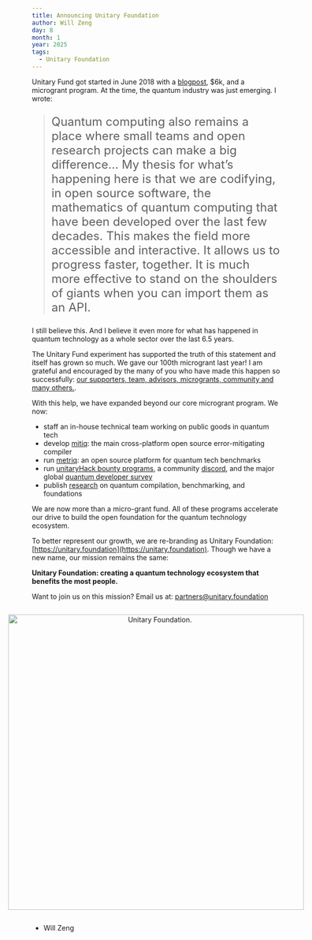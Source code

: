 ```yaml
---
title: Announcing Unitary Foundation
author: Will Zeng
day: 8
month: 1
year: 2025
tags:
  - Unitary Foundation
---
```


Unitary Fund got started in June 2018 with a [blogpost](https://medium.com/@wjzeng/the-unitary-fund-get-2-000-for-your-open-source-quantum-computing-project-d4b4c76ba177), $6k, and a microgrant program. At the time, the quantum industry was just emerging. I wrote:

> <p style="font-size: 24px;">Quantum computing also remains a place where small teams and open research projects can make a big difference… My thesis for what’s happening here is that we are codifying, in open source software, the mathematics of quantum computing that have been developed over the last few decades. This makes the field more accessible and interactive. It allows us to progress faster, together. It is much more effective to stand on the shoulders of giants when you can import them as an API.</p>

I still believe this. And I believe it even more for what has happened in quantum technology as a whole sector over the last 6.5 years.

The Unitary Fund experiment has supported the truth of this statement and itself has grown so much. We gave our 100th microgrant last year! I am grateful and encouraged by the many of you who have made this happen so successfully: [our supporters, team, advisors, microgrants, community and many others.](https://unitary.foundation).

With this help, we have expanded beyond our core microgrant program. We now:
- staff an in-house technical team working on public goods in quantum tech
- develop [mitiq](https://unitary.fund/posts/2024_mitiq_impact/): the main cross-platform open source error-mitigating compiler
- run [metriq](https://metriq.info/): an open source platform for quantum tech benchmarks
- run [unitaryHack bounty programs](https://unitaryhack.dev/), a community [discord](https://discord.com/invite/2aHChkWPS2), and the major global [quantum developer survey](https://unitaryfund.github.io/survey-2024/)
- publish [research](https://unitary.fund/research/publications/) on quantum compilation, benchmarking, and foundations

We are now more than a micro-grant fund. All of these programs accelerate our drive to build the open foundation for the quantum technology ecosystem. 

To better represent our growth, we are re-branding as Unitary Foundation: [https://unitary.foundation](https://unitary.foundation). Though we have a new name, our mission remains the same:

**Unitary Foundation: creating a quantum technology ecosystem that benefits the most people.**

Want to join us on this mission? Email us at: [partners@unitary.foundation](mailto:partners@unitary.foundation)

<div style="display: flex; justify-content: center; align-items: center;" class="side-by-side">
  <figure style="text-align: center;">
    <img src="/images/UFoundation.png" width="600" alt="Unitary Foundation.">
  </figure>
</div>

- Will Zeng



